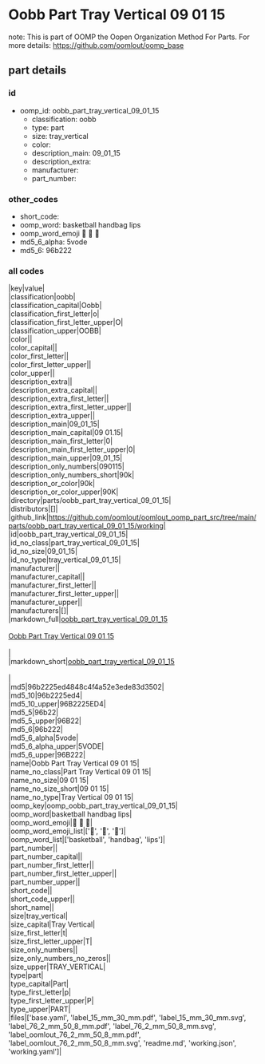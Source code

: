 # Oobb Part Tray Vertical 09 01 15  

note: This is part of OOMP the Oopen Organization Method For Parts. For more details: https://github.com/oomlout/oomp_base

##  part details





### id
* oomp_id: oobb_part_tray_vertical_09_01_15
  * classification: oobb
  * type: part
  * size: tray_vertical
  * color: 
  * description_main: 09_01_15
  * description_extra: 
  * manufacturer: 
  * part_number: 

### other_codes
* short_code: 
* oomp_word: basketball handbag lips
* oomp_word_emoji :basketball: :handbag: :lips:
* md5_6_alpha: 5vode
* md5_6: 96b222

### all codes 
|key|value|  
|classification|oobb|  
|classification_capital|Oobb|  
|classification_first_letter|o|  
|classification_first_letter_upper|O|  
|classification_upper|OOBB|  
|color||  
|color_capital||  
|color_first_letter||  
|color_first_letter_upper||  
|color_upper||  
|description_extra||  
|description_extra_capital||  
|description_extra_first_letter||  
|description_extra_first_letter_upper||  
|description_extra_upper||  
|description_main|09_01_15|  
|description_main_capital|09 01.15|  
|description_main_first_letter|0|  
|description_main_first_letter_upper|0|  
|description_main_upper|09_01_15|  
|description_only_numbers|090115|  
|description_only_numbers_short|90k|  
|description_or_color|90k|  
|description_or_color_upper|90K|  
|directory|parts/oobb_part_tray_vertical_09_01_15|  
|distributors|[]|  
|github_link|https://github.com/oomlout/oomlout_oomp_part_src/tree/main/parts/oobb_part_tray_vertical_09_01_15/working|  
|id|oobb_part_tray_vertical_09_01_15|  
|id_no_class|part_tray_vertical_09_01_15|  
|id_no_size|09_01_15|  
|id_no_type|tray_vertical_09_01_15|  
|manufacturer||  
|manufacturer_capital||  
|manufacturer_first_letter||  
|manufacturer_first_letter_upper||  
|manufacturer_upper||  
|manufacturers|[]|  
|markdown_full|[oobb_part_tray_vertical_09_01_15](https://github.com/oomlout/oomlout_oomp_part_src/tree/main/parts/oobb_part_tray_vertical_09_01_15/working)<br>[](https://github.com/oomlout/oomlout_oomp_part_src/tree/main/parts/oobb_part_tray_vertical_09_01_15/working)<br>[Oobb Part Tray Vertical 09 01 15](https://github.com/oomlout/oomlout_oomp_part_src/tree/main/parts/oobb_part_tray_vertical_09_01_15/working)<br><br>|  
|markdown_short|[oobb_part_tray_vertical_09_01_15](https://github.com/oomlout/oomlout_oomp_part_src/tree/main/parts/oobb_part_tray_vertical_09_01_15/working)<br><br>|  
|md5|96b2225ed4848c4f4a52e3ede83d3502|  
|md5_10|96b2225ed4|  
|md5_10_upper|96B2225ED4|  
|md5_5|96b22|  
|md5_5_upper|96B22|  
|md5_6|96b222|  
|md5_6_alpha|5vode|  
|md5_6_alpha_upper|5VODE|  
|md5_6_upper|96B222|  
|name|Oobb Part Tray Vertical 09 01 15|  
|name_no_class|Part Tray Vertical 09 01 15|  
|name_no_size|09 01 15|  
|name_no_size_short|09 01 15|  
|name_no_type|Tray Vertical 09 01 15|  
|oomp_key|oomp_oobb_part_tray_vertical_09_01_15|  
|oomp_word|basketball handbag lips|  
|oomp_word_emoji|:basketball: :handbag: :lips:|  
|oomp_word_emoji_list|[':basketball:', ':handbag:', ':lips:']|  
|oomp_word_list|['basketball', 'handbag', 'lips']|  
|part_number||  
|part_number_capital||  
|part_number_first_letter||  
|part_number_first_letter_upper||  
|part_number_upper||  
|short_code||  
|short_code_upper||  
|short_name||  
|size|tray_vertical|  
|size_capital|Tray Vertical|  
|size_first_letter|t|  
|size_first_letter_upper|T|  
|size_only_numbers||  
|size_only_numbers_no_zeros||  
|size_upper|TRAY_VERTICAL|  
|type|part|  
|type_capital|Part|  
|type_first_letter|p|  
|type_first_letter_upper|P|  
|type_upper|PART|  
|files|['base.yaml', 'label_15_mm_30_mm.pdf', 'label_15_mm_30_mm.svg', 'label_76_2_mm_50_8_mm.pdf', 'label_76_2_mm_50_8_mm.svg', 'label_oomlout_76_2_mm_50_8_mm.pdf', 'label_oomlout_76_2_mm_50_8_mm.svg', 'readme.md', 'working.json', 'working.yaml']|  
